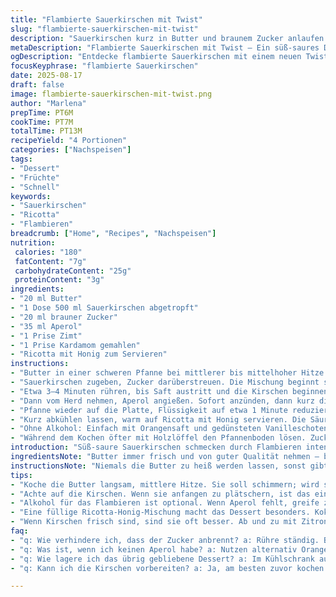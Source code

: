 ```yaml
---
title: "Flambierte Sauerkirschen mit Twist"
slug: "flambierte-sauerkirschen-mit-twist"
description: "Sauerkirschen kurz in Butter und braunem Zucker anlaufen lassen, dann mit Aperol anstelle von Rum flambieren. Abgerundet mit einem Hauch Zimt und Kardamom für eine warme Note. Statt Vanilleeis empfehle ich cremigen Ricotta mit Honig als Basis. Das Karamellisieren der Zucker-kirschen erzeugt ein glänzendes Finish. Zugleich intensiviert das Flambieren die Aromen, während der Alkohol verfliegt. Wichtig sind visuelle und olfaktorische Hinweise: Bläschen auf der Butter, ein verführerisches Aroma – Perfekte Garzeit anhand der Farbe, nicht nur der Uhr. Wer keinen Alkohol nutzt, sautiert die Kirschen einfach etwas länger bei mittlerer Hitze mit Orangensaft, bis der Sirup dicklich wird. Ein schnelles Dessert mit raffinierten Nuancen, das bei mir nach einigen Fehlversuchen nun immer klappt."
metaDescription: "Flambierte Sauerkirschen mit Twist – Ein süß-saures Dessert, das überrascht und begeistert durch raffinierte Aromen und feine Zubereitung."
ogDescription: "Entdecke flambierte Sauerkirschen mit einem neuen Twist; einfach, schnell, und voller Geschmackserlebnisse. Ideal zum Verfeinern!"
focusKeyphrase: "flambierte Sauerkirschen"
date: 2025-08-17
draft: false
image: flambierte-sauerkirschen-mit-twist.png
author: "Marlena"
prepTime: PT6M
cookTime: PT7M
totalTime: PT13M
recipeYield: "4 Portionen"
categories: ["Nachspeisen"]
tags:
- "Dessert"
- "Früchte"
- "Schnell"
keywords:
- "Sauerkirschen"
- "Ricotta"
- "Flambieren"
breadcrumb: ["Home", "Recipes", "Nachspeisen"]
nutrition: 
 calories: "180"
 fatContent: "7g"
 carbohydrateContent: "25g"
 proteinContent: "3g"
ingredients:
- "20 ml Butter"
- "1 Dose 500 ml Sauerkirschen abgetropft"
- "20 ml brauner Zucker"
- "35 ml Aperol"
- "1 Prise Zimt"
- "1 Prise Kardamom gemahlen"
- "Ricotta mit Honig zum Servieren"
instructions:
- "Butter in einer schweren Pfanne bei mittlerer bis mittelhoher Hitze zerlassen. Sie sollte schimmern, aber nicht braun werden."
- "Sauerkirschen zugeben, Zucker darüberstreuen. Die Mischung beginnt schnell zu blubbern und dampfen. Zimt und Kardamom hinzugeben; diese Gewürze bringen Tiefe, experimentiere ruhig mit den Mengen."
- "Etwa 3–4 Minuten rühren, bis Saft austritt und die Kirschen beginnen weich zu werden. Auf die Farbe achten – sie glänzen, der Zucker sackt leicht ein und karamellisiert."
- "Dann vom Herd nehmen, Aperol angießen. Sofort anzünden, dann kurz die Flamme tanzen lassen. Das Flambieren darf nicht zu lang sein; der Alkohol soll nur kurz abbrennen und Aroma freigeben ohne Bitterkeit."
- "Pfanne wieder auf die Platte, Flüssigkeit auf etwa 1 Minute reduzieren. Dickflüssiger Sirup sollte die Kirschen umhüllen, nicht klumpig oder zu wässrig sein."
- "Kurz abkühlen lassen, warm auf Ricotta mit Honig servieren. Die Säure der Kirschen trifft auf die Sahne des Ricottas, dazu süße Gewürze – ein Kontrastspiel."
- "Ohne Alkohol: Einfach mit Orangensaft und gedünsteten Vanilleschoten langsam einkochen lassen bis leicht dickflüssig – weniger spannend, aber immer noch gut."
- "Während dem Kochen öfter mit Holzlöffel den Pfannenboden lösen. Zucker kann leicht anbrennen – Farbe regelmäßig prüfen, Pfanne runternehmen wenn erste bräunliche Stellen sichtbar."
introduction: "Süß-saure Sauerkirschen schmecken durch Flambieren intensiv, fast schon karamellartig. Der Prozess verfeinert das Aroma durch sanftes Karamellisieren des Zuckers, während der Aperol einen neuen Twist bringt – weniger stark als Rum, aber mit leichter Bitterorange. Das Timing ist knifflig: zu langes Flambern macht bitter, zu kurz bleibt das Aroma flach. Beim ersten Mal habe ich zu viel Rum genommen und den Alkohol nicht ausreichend abbrennen lassen, das schmeckte unangenehm scharf. Deshalb lieber zurückhaltend, dann ein kurzer Flammenkuss und ganz schnell runter vom Herd. Ricotta mit Honig als Unterlage sorgt für einen cremigen Gegenpol, samtig und mild. In anderen Versuchen habe ich Vanilleeis verwendet, was auch sehr gut funktioniert. Am besten anpassen je nach saisonalem Angebot und Geschmack."
ingredientsNote: "Butter immer frisch und von guter Qualität nehmen – billige Margarine verändert den Geschmack komplett. Falls kein Aperol zur Hand, funktioniert auch ein leichter Orangenlikör oder Cognac. Zucker kann weiß oder braun sein, braun bringt mehr Tiefe. Für das Gewürz-Paar Zimt und Kardamom kannst du ganz nach eigenem Geschmack variieren – Nelke oder Piment passen auch gut, aber vorsichtig dosieren. Sauerkirschen aus der Dose sind praktisch, frisch ist aber besser, wenn man die Zeit und Möglichkeit hat. Dann die Kirschen waschen, entsteinen und eventuell mit etwas Zitronensaft anreichern. Ricotta mit Honig ist eine überraschende Alternative zu Eis; für vegan einfach Kokoscreme nehmen. Wer glutenfrei isst, achtet bei gewürzten Varianten auf Pulver ohne Zusätze, aber normalerweise unproblematisch."
instructionsNote: "Niemals die Butter zu heiß werden lassen, sonst gibt es bittere Noten. Schau genau auf das Brutzeln der Kirschen – wenn sie anfangen zu springen und der Sirup dicklich wird, zügig weitermachen. Der Zucker darf nicht karamellisieren, bis er dunkel wird; lieber etwas heller halten, sonst bitter. Flambieren ist kein Showeffekt, sondern ein Aromamoment – also vorsichtig, aber schnell. Der Brandgeruch ist ein guter Indikator, wenn er zu intensiv wird, Platte runter damit. Rühren nicht vergessen, damit nichts anbrennt. Nach dem Flambieren immer eine Minute weiterköcheln, so verbindet sich alles. Beim Servieren auf die Temperatur achten; zu heiß kann Ricotta glatt schmelzen, zu kalt passt nicht. Einfach öfter probieren, mit der Zeit spürt man ganz natürlich den perfekten Augenblick zum Flambieren und Servieren."
tips:
- "Koche die Butter langsam, mittlere Hitze. Sie soll schimmern; wird sie zu braun, wird's bitter. Wer auf Nummer sicher gehen will, nimmt eine hochwertige Butter. Billige Margarine verändert das ganze Gericht. Immer wieder den Zuckergehalt prüfen; je nach gewünschter Süße variieren."
- "Achte auf die Kirschen. Wenn sie anfangen zu plätschern, ist das ein gutes Zeichen. Rühre kräftig um; nichts sollte anbrennen. Zimt und Kardamom sorgen für mehr Tiefe. Experimentieren ist erlaubt. Die Menge kann variieren, teste einfach nach eigenem Geschmack. Zu viel kann schnell überwältigen."
- "Alkohol für das Flambieren ist optional. Wenn Aperol fehlt, greife zu einem Orangenlikör oder Cognac. Immer bei mittlerer Hitze flambieren. Zu lange Flamme gibt Bitterstoffe, die den Geschmack ruinieren. Also schnell sein ist wichtig; das kann den Unterschied machen."
- "Eine füllige Ricotta-Honig-Mischung macht das Dessert besonders. Kokoscreme als vegane Option funktioniert auch gut. Wenn Ricotta zu warm wird, könnte er schmelzen und die Präsentation kaputt machen. Perfektes Timing ist entscheidend; am besten gut im Auge behalten."
- "Wenn Kirschen frisch sind, sind sie oft besser. Ab und zu mit Zitronensaft anreichern; das berücksichtigt die Säure. Bei Dosenware ist es einfacher, aber der Geschmack wird anders. Zu viel Zeit sparen, kann schnell zum Nachteil werden."
faq:
- "q: Wie verhindere ich, dass der Zucker anbrennt? a: Rühre ständig. Bei mittlerer Hitze arbeiten. Wenn die ersten braunen Stellen sichtbar werden, sofort die Pfanne vom Herd nehmen. Zu starkes Karamellisieren macht bitter; also regelmäßig prüfen."
- "q: Was ist, wenn ich keinen Aperol habe? a: Nutzen alternativ Orangenlikör oder sogar Cognac. Beide bringen fruchtige Aromen. Achtung bei der Menge; sie bringe andere Geschmäcker. Ggf. die Menge der Gewürze anpassen, damit es harmoniert."
- "q: Wie lagere ich das übrig gebliebene Dessert? a: Im Kühlschrank aufbewahren. Kirschen gut abdecken, damit sie nicht austrocknen. Innerhalb von zwei Tagen verzehren. Wieder erwärmen, nur sanft, damit die Textur bleibt."
- "q: Kann ich die Kirschen vorbereiten? a: Ja, am besten zuvor kochen und dann abkühlen lassen. Im Kühlschrank aufbewahren. Beim Servieren mit Ricotta frisch kombinieren. Aber nicht zu lange warten, dies kann den Geschmack ändern."

---
```

